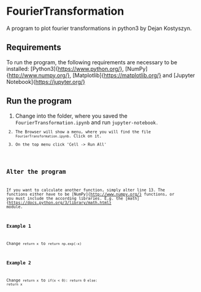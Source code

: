 # FourierTransformation
A program to plot fourier transformations in python3 by Dejan Kostyszyn.

## Requirements
To run the program, the following requirements are necessary to be installed:
[Python3]{https://www.python.org/}, [NumPy]{http://www.numpy.org/}, [Matplotlib]{https://matplotlib.org/} and [Jupyter Notebook]{https://jupyter.org/} 

## Run the program
1. Change into the folder, where you saved the <code>FourierTransformation.ipynb</code> and run <code>jupyter-notebook<code>.
2. The Browser will show a menu, where you will find the file <code>FourierTransformation.ipynb</code>. Click on it.
3. On the top menu click 'Cell -> Run All'

## Alter the program
If you want to calculate another function, simply alter line 13. The functions either have to be [NumPy]{http://www.numpy.org/} functions, or you must include the according libraries. E.g. the [math]{https://docs.python.org/3/library/math.html} module.

### Example 1
Change
<code>return x</code>
to
<code>return np.exp(-x)</code>

### Example 2
Change
<code>return x</code>
to
<code>if(x < 0):
        return 0
    else:
        return x</code>
